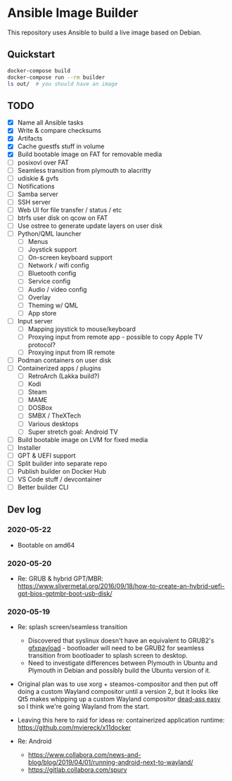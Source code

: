 # Ansible Image Builder

This repository uses Ansible to build a live image based on Debian.

## Quickstart

```bash
docker-compose build
docker-compose run --rm builder
ls out/  # you should have an image
```

## TODO

 - [x] Name all Ansible tasks
 - [x] Write & compare checksums
 - [x] Artifacts
 - [x] Cache guestfs stuff in volume
 - [x] Build bootable image on FAT for removable media
 - [ ] posixovl over FAT
 - [ ] Seamless transition from plymouth to alacritty
 - [ ] udiskie & gvfs
 - [ ] Notifications
 - [ ] Samba server
 - [ ] SSH server
 - [ ] Web UI for file transfer / status / etc
 - [ ] btrfs user disk on qcow on FAT
 - [ ] Use ostree to generate update layers on user disk
 - [ ] Python/QML launcher
   - [ ] Menus
   - [ ] Joystick support
   - [ ] On-screen keyboard support
   - [ ] Network / wifi config
   - [ ] Bluetooth config
   - [ ] Service config
   - [ ] Audio / video config
   - [ ] Overlay
   - [ ] Theming w/ QML
   - [ ] App store
 - [ ] Input server
   - [ ] Mapping joystick to mouse/keyboard
   - [ ] Proxying input from remote app - possible to copy Apple TV protocol?
   - [ ] Proxying input from IR remote
 - [ ] Podman containers on user disk
 - [ ] Containerized apps / plugins
   - [ ] RetroArch (Lakka build?)
   - [ ] Kodi
   - [ ] Steam
   - [ ] MAME
   - [ ] DOSBox
   - [ ] SMBX / TheXTech
   - [ ] Various desktops
   - [ ] Super stretch goal: Android TV
 - [ ] Build bootable image on LVM for fixed media
 - [ ] Installer
 - [ ] GPT & UEFI support
 - [ ] Split builder into separate repo
 - [ ] Publish builder on Docker Hub
 - [ ] VS Code stuff / devcontainer
 - [ ] Better builder CLI

## Dev log

### 2020-05-22

- Bootable on amd64

### 2020-05-20

- Re: GRUB & hybrid GPT/MBR: https://www.slivermetal.org/2016/09/18/how-to-create-an-hybrid-uefi-gpt-bios-gptmbr-boot-usb-disk/

### 2020-05-19

- Re: splash screen/seamless transition
  - Discovered that syslinux doesn't have an equivalent to GRUB2's [gfxpayload](https://www.gnu.org/software/grub/manual/grub/html_node/gfxpayload.html) - bootloader will need to be GRUB2 for seamless transition from bootloader to splash screen to desktop.
  - Need to investigate differences between Plymouth in Ubuntu and Plymouth in Debian and possibly build the Ubuntu version of it.

- Original plan was to use xorg + steamos-compositor and then put off doing a custom Wayland compositor until a version 2, but it looks like Qt5 makes whipping up a custom Wayland compositor [dead-ass easy](https://doc.qt.io/qt-5/qtwaylandcompositor-index.html) so I think we're going Wayland from the start.

- Leaving this here to raid for ideas re: containerized application runtime: https://github.com/mviereck/x11docker

- Re: Android
  - https://www.collabora.com/news-and-blog/blog/2019/04/01/running-android-next-to-wayland/
  - https://gitlab.collabora.com/spurv

